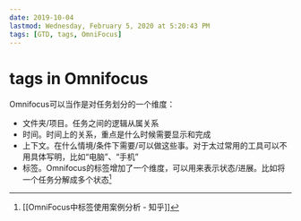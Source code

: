 ```yaml
---
date: 2019-10-04
lastmod: Wednesday, February 5, 2020 at 5:20:43 PM
tags: [GTD, tags, OmniFocus]
---
```

# tags in Omnifocus

Omnifocus可以当作是对任务划分的一个维度：
* 文件夹/项目。任务之间的逻辑从属关系
* 时间。时间上的关系，重点是什么时候需要显示和完成
* 上下文。在什么情境/条件下需要/可以做这些事。对于太过常用的工具可以不用具体写明，比如“电脑”、“手机”
* 标签。Omnifocus的标签增加了一个维度，可以用来表示状态/进展。比如将一个任务分解成多个状态[^FF4907C05144]



[^FF4907C05144]: [[OmniFocus中标签使用案例分析 - 知乎]]